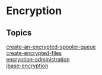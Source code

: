 # Encryption

## Topics

[create-an-encrypted-spooler-queue](./create-an-encrypted-spooler-queue)  
[create-encrypted-files](./create-encrypted-files)  
[encryption-administration](./encryption-administration)  
[jbase-encryption](./jbase-encryption)  

